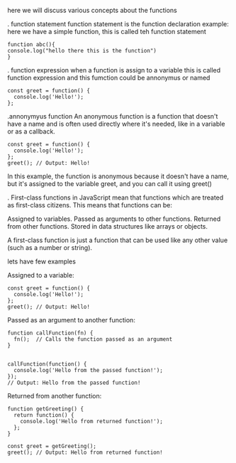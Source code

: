 here we will discuss various concepts about the functions 

. function statement
function statement is the function declaration
example: here we have a simple function, this is called teh function statement
```
function abc(){
console.log("hello there this is the function")
}
```


. function expression
when a function is assign to a variable this is called function expression and this fumction could be annonymus or named
```
const greet = function() {
  console.log('Hello!');
};

```


.annonymyus function
An anonymous function is a function that doesn't have a name and is often used directly where it's needed, like in a variable or as a callback.
```
const greet = function() {
  console.log('Hello!');
};
greet(); // Output: Hello!
```
In this example, the function is anonymous because it doesn't have a name, but it's assigned to the variable greet, and you can call it using greet()





. First-class functions in JavaScript mean that functions which are treated as first-class citizens. This means that functions can be:

  Assigned to variables.
  Passed as arguments to other functions.
  Returned from other functions.
  Stored in data structures like arrays or objects.

A first-class function is just a function that can be used like any other value (such as a number or string).

lets have few examples

Assigned to a variable:
```
const greet = function() {
  console.log('Hello!');
};
greet(); // Output: Hello!
```

Passed as an argument to another function:
```
function callFunction(fn) {
  fn();  // Calls the function passed as an argument
}


callFunction(function() {
  console.log('Hello from the passed function!');
});
// Output: Hello from the passed function!
```


Returned from another function:
```
function getGreeting() {
  return function() {
    console.log('Hello from returned function!');
  };
}

const greet = getGreeting();
greet(); // Output: Hello from returned function!
```
